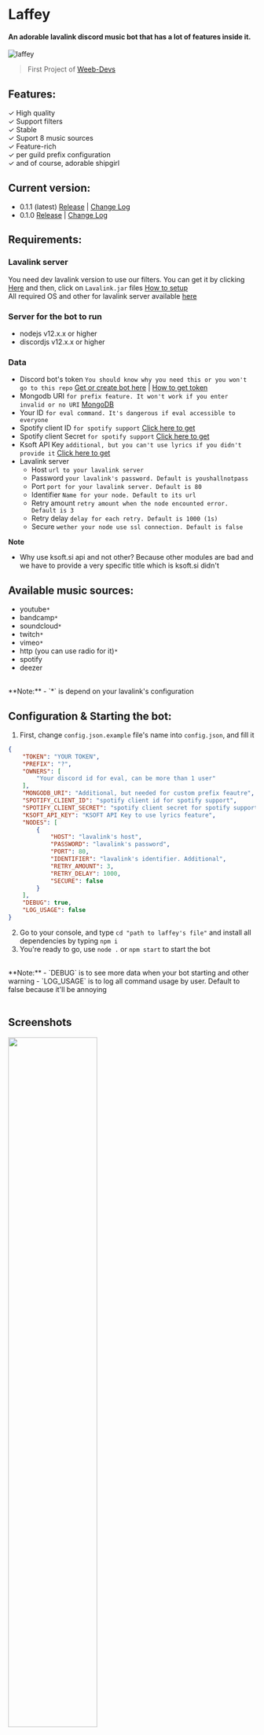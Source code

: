 # Laffey
#### An adorable lavalink discord music bot that has a lot of features inside it.
![laffey](https://i.imgur.com/P8Hd8LI_d.webp?maxwidth=640&shape=thumb&fidelity=medium)

> First Project of [Weeb-Devs](https://www.github.com/Weeb-Devs)

## Features:
✓ High quality  
✓ Support filters  
✓ Stable  
✓ Suport 8 music sources  
✓ Feature-rich  
✓ per guild prefix configuration  
✓ and of course, adorable shipgirl  

## Current version:
- 0.1.1 (latest) [Release](https://github.com/Weeb-Devs/Laffey/releases/tag/0.1.1) | [Change Log](https://github.com/Weeb-Devs/Laffey/blob/main/readme/changelogs/0.1.1.md) 
- 0.1.0 [Release](https://github.com/Weeb-Devs/Laffey/releases/tag/0.1.0) | [Change Log](https://github.com/Weeb-Devs/Laffey/blob/main/readme/changelogs/0.1.0.md) 

## Requirements:
### Lavalink server
You need dev lavalink version to use our filters. You can get it by clicking [Here](https://ci.fredboat.com/viewLog.html?buildId=8767&buildTypeId=Lavalink_Build&tab=artifacts&branch_Lavalink=refs%2Fheads%2Fdev) and then, click on `Lavalink.jar` files [How to setup](https://github.com/Weeb-Devs/Laffey/blob/main/readme/LAVALINK_INSTALLATION.md)  
All required OS and other for lavalink server available [here](https://github.com/Frederikam/Lavalink#requirements)

### Server for the bot to run
- nodejs v12.x.x or higher
- discordjs v12.x.x or higher

### Data
- Discord bot's token `You should know why you need this or you won't go to this repo` [Get or create bot here](https://discord.com/developers/applications) | [How to get token](https://github.com/Weeb-Devs/Laffey/blob/main/readme/CREATE_FIRST_BOT.md)
- Mongodb URI `for prefix feature. It won't work if you enter invalid or no URI` [MongoDB](https://account.mongodb.com/account/login)
- Your ID `for eval command. It's dangerous if eval accessible to everyone`
- Spotify client ID `for spotify support` [Click here to get](https://developer.spotify.com/dashboard/login)
- Spotify client Secret `for spotify support` [Click here to get](https://developer.spotify.com/dashboard/login)
- Ksoft API Key `additional, but you can't use lyrics if you didn't provide it` [Click here to get](https://api.ksoft.si/?ref=ksoft.si#get-started)
- Lavalink server
    - Host `url to your lavalink server`
    - Password `your lavalink's password. Default is youshallnotpass`
    - Port `port for your lavalink server. Default is 80`
    - Identifier `Name for your node. Default to its url`
    - Retry amount `retry amount when the node encounted error. Default is 3`
    - Retry delay `delay for each retry. Default is 1000 (1s)`
    - Secure `wether your node use ssl connection. Default is false`   

**Note**  
- Why use ksoft.si api and not other? Because other modules are bad and we have to provide a very specific title which is ksoft.si didn't

## Available music sources:
- youtube`*`
- bandcamp`*`
- soundcloud`*`
- twitch`*`
- vimeo`*`
- http (you can use radio for it)`*`
- spotify
- deezer
<br>  
  **Note:**  
    - `*` is depend on your lavalink's configuration

## Configuration & Starting the bot:
1. First, change `config.json.example` file's name into `config.json`, and fill it
```json
{
    "TOKEN": "YOUR TOKEN",
    "PREFIX": "?",
    "OWNERS": [
        "Your discord id for eval, can be more than 1 user"
    ],
    "MONGODB_URI": "Additional, but needed for custom prefix feautre",
    "SPOTIFY_CLIENT_ID": "spotify client id for spotify support",
    "SPOTIFY_CLIENT_SECRET": "spotify client secret for spotify support",
    "KSOFT_API_KEY": "KSOFT API Key to use lyrics feature",
    "NODES": [
        {
            "HOST": "lavalink's host",
            "PASSWORD": "lavalink's password",
            "PORT": 80,
            "IDENTIFIER": "lavalink's identifier. Additional",
            "RETRY_AMOUNT": 3,
            "RETRY_DELAY": 1000,
            "SECURE": false
        }
    ],
    "DEBUG": true,
    "LOG_USAGE": false
}
```
2. Go to your console, and type `cd "path to laffey's file"` and install all dependencies by typing `npm i`
3. You're ready to go, use `node .` or `npm start` to start the bot  
<br>  
  **Note:**
    - `DEBUG` is to see more data when your bot starting and other warning
    - `LOG_USAGE` is to log all command usage by user. Default to false because it'll be annoying
<br>
<br>

## Screenshots  
<img align="center" width="60%" src="https://i.imgur.com/i3HM69M.png">   
   <br>
   <br><br>
  <img align="center" width="60%" src="https://takiyo.is-ne.at/l11Dyy.png">

## Commands
- music
  - play `play music from 7 music sources`   
    -aliases: p  
    -example: `?play https://www.youtube.com/playlist?list=PL0jh16Vp3NzVjEjKbZ3pV4f15Jze5EANV`  

  - forceplay `same like play, but this will force the player to play specific song`   
    -aliases: fp  
    -example: `?forceplay https://www.youtube.com/watch?v=dQw4w9WgXcQ`  

  - loop `toggle track/queue loop`   
    -aliases: l  
    -example: `?loop`  

  - lyrics `Get specific/current playing song's lyrics`   
    -aliases: ly  
    -example: `?lyrics [ song's title ]`  

  - volume `Set player's volume. 0-1000`   
    -aliases: v  
    -example: `?volume 1000`  


  - nowplaying `see current playing song`  
      -aliases: np    
      -example: `?nowplaying`  

  - move `Move song`  
      -aliases: -    
      -example: `?move 2` | `?move 4 3`  

  - queue `check all songs inside queue`  
      -aliases: q    
      -example: `?queue`  

  - skip `skip the song`  
      -aliases: s    
      -example: `?skip`  

  - skipto `skip to specific song`  
      -aliases: st, jump, jumpto    
      -example: `?skipto 3`  

  - join `Join a voice channel`  
      -aliases: -    
      -example: `?join`  

  - leave `Leave a voice channel`  
      -aliases: stop    
      -example: `?leave`  

  - shuffle `Shuffle queue`  
      -aliases: -    
      -example: `?shuffle`  

  - clear `Clear the queue`  
      -aliases: -    
      -example: `?clear`  

  - bassboost `Set bassboost filter for the player`  
      -aliases: bb    
      -example: `?bassboost [reset | 1 - 2000]`  

  - vaporwave `Set vaporwave filter for the player`  
      -aliases: -    
      -example: `?vaporwave`  

  - nightcore `Set nightcore filter for the player`  
      -aliases: nc    
      -example: `?nightcore`  

  - 8d `Set 8d filter for the player`  
      -aliases: -    
      -example: `?8d`  

  - remove `Remove song from queue`  
      -aliases: -    
      -example: `?remove 3`  

  - previous `Play song that played previously`  
      -aliases: pr    
      -example: `?previous`  

- config
  - prefix `get, set, or reset prefix on guild`  
      -aliases: -    
      -example: `?prefix set !` | `?prefix reset` | `?prefix get` 

- misc
  - ping `get bot's ping`  
      -aliases: -    
      -example: `?ping`  

  - help `Show list of available commands`  
      -aliases: h    
      -example: `?help play` 

  - eval `to evaluate code`  
      -aliases: -    
      -example: `?eval message.channel.send('hello')` 

  - about `Give information about this project`  
      -aliases: -    
      -example: `?about` 

  - stats `Give bot's stats`  
      -aliases: -    
      -example: `?stats adv` 

  - invite `Invite your bot to another guild`  
      -aliases: -    
      -example: `?invite` 

## Description & About
Created at: Friday, 2 April 2021  
Published at: Wednesday, 14 April 2021  
  [Laffey](https://github.com/Weeb-Devs/Laffey) is [Weeb-Devs](https://github.com/Weeb-Devs)'s first project. Was created by our first member aka owner, Takiyo. He really wants to make his first open source project ever. Because he wants more for coding experience. In this project, he was challenged to make project with less bugs. Hope you enjoy using Laffey!